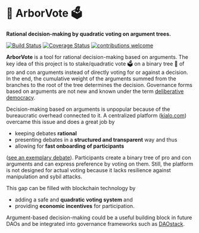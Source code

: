 # 🌳 ArborVote 🗳
**Rational decision-making by quadratic voting on argument trees.**


[![Build Status](https://travis-ci.org/Michael-A-Heuer/ArborVote.svg?branch=master)](https://travis-ci.org/Michael-A-Heuer/ArborVote)
[![Coverage Status](https://coveralls.io/repos/github/Michael-A-Heuer/ArborVote/badge.svg?branch=master)](https://coveralls.io/github/Michael-A-Heuer/ArborVote?branch=master)
[![contributions welcome](https://img.shields.io/badge/contributions-welcome-brightgreen.svg?style=flat)](https://github.com/Michael-A-Heuer/ArborVote/pulls)

**ArborVote** is a tool for rational decision-making based on arguments.
The key idea of this project is to stake/quadratic vote 🗳 on a binary tree 🌳 of pro and con arguments instead of directly voting for or against a decision.
In the end, the cumulative weight of the arguments summed from the branches to the root of the tree determines the decision.
Governance forms  based on arguments are not new and known under the term [deliberative democracy](https://en.wikipedia.org/wiki/Deliberative_democracy).

Decision-making based on arguments is unpopular because of the bureaucratic overhead connected to it. 
A centralized platform ([kialo.com](https://www.kialo.com)) overcame this issue and does a great job by
* keeping debates **rational**
* presenting debates in a **structured and transparent** way and thus 
* allowing for **fast onboarding of participants** 

([see an exemplary debate](https://www.kialo.com/humans-should-act-to-fight-climate-change-4540)). 
Participants create a binary tree of pro and con arguments and can express preference by voting on them.
Still, the platform is not designed for actual voting because it lacks resilience against manipulation and sybil attacks.

This gap can be filled with blockchain technology by
* adding a safe and **quadratic voting system** and 
* providing **economic incentives** for participation.

Argument-based decision-making could be a useful building block in future DAOs and be integrated into governance frameworks such as [DAOstack](https://daostack.io).
